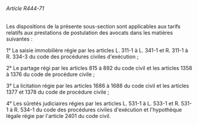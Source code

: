 ###### Article R444-71

Les dispositions de la présente sous-section sont applicables aux tarifs relatifs aux prestations de postulation des avocats dans les matières suivantes :

1° La saisie immobilière régie par les articles L. 311-1 à L. 341-1 et R. 311-1 à R. 334-3 du code des procédures civiles d'exécution ;

2° Le partage régi par les articles 815 à 892 du code civil et les articles 1358 à 1376 du code de procédure civile ;

3° La licitation régie par les articles 1686 à 1688 du code civil et les articles 1377 et 1378 du code de procédure civile ;

4° Les sûretés judiciaires régies par les articles L. 531-1 à L. 533-1 et R. 531-1 à R. 534-1 du code des procédures civiles d'exécution et l'hypothèque légale régie par l'article 2401 du code civil.


